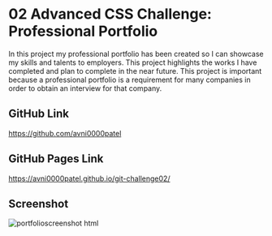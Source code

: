# 02 Advanced CSS Challenge: Professional Portfolio
In this project my professional portfolio has been created so I can showcase my skills and talents to employers. This project highlights the works I have completed and plan to complete in the near future. This project is important because a professional portfolio is a requirement for many companies in order to obtain an interview for that company. 
## GitHub Link
https://github.com/avni0000patel
## GitHub Pages Link
https://avni0000patel.github.io/git-challenge02/
## Screenshot
![portfolioscreenshot html](https://user-images.githubusercontent.com/104175474/173674035-fc660432-1e0f-4024-aea2-3e835e4af424.png)
